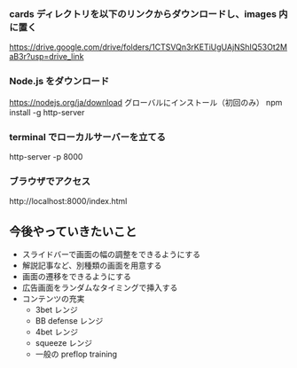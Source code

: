 
### cards ディレクトリを以下のリンクからダウンロードし、images 内に置く
https://drive.google.com/drive/folders/1CTSVQn3rKETiUgUAjNShIQ53Ot2MaB3r?usp=drive_link

### Node.js をダウンロード
https://nodejs.org/ja/download
グローバルにインストール（初回のみ）
npm install -g http-server

### terminal でローカルサーバーを立てる
http-server -p 8000

### ブラウザでアクセス
http://localhost:8000/index.html

## 今後やっていきたいこと
- スライドバーで画面の幅の調整をできるようにする
- 解説記事など、別種類の画面を用意する
- 画面の遷移をできるようにする
- 広告画面をランダムなタイミングで挿入する
- コンテンツの充実
  - 3bet レンジ
  - BB defense レンジ
  - 4bet レンジ
  - squeeze レンジ
  - 一般の preflop training 
